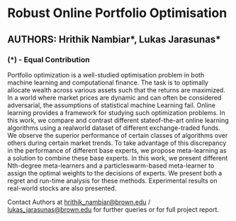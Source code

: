 # Robust Online Portfolio Optimisation
## AUTHORS: Hrithik Nambiar*, Lukas Jarasunas*
### (*) - Equal Contribution 

Portfolio optimization is a well-studied optimisation problem in both machine learning and computational finance. The task is to optimally allocate wealth across various assets such that the returns are maximized. In a world where market prices are dynamic and can often be considered adversarial, the assumptions of statistical machine Learning fail. Online learning provides a framework for studying such optimization problems. In this work, we compare and contrast different stateof-the-art online learning algorithms using a realworld dataset of different exchange-traded funds. We observe the superior performance of certain classes of algorithms over others during certain market trends. To take advantage of this discrepancy in the performance of different base experts, we propose meta-learning as a solution to combine these base experts. In this work, we present different Nth-degree meta-learners and a particleswarm-based meta-learner to assign the optimal weights to the decisions of experts. We present both a regret and run-time analysis for these methods. Experimental results on real-world stocks are also presented.

Contact Authors at hrithik_nambiar@brown.edu / lukas_jarasunas@brown.edu for further queries or for full project report.
